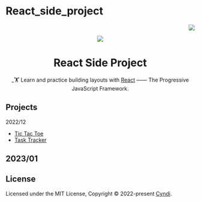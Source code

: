 # React_side_project
<!-- badges -->
<div align="right">

[![](https://img.shields.io/github/license/chenxuanzzy/tailwindcss-project.svg?style=flat-square)](./LICENSE)

</div>

<!-- title, description and logo -->
<div align="center">

  ![](https://i.imgur.com/37mIwvN.jpg)

# React Side Project

_🏋️ Learn and practice building layouts with [React](https://reactjs.org/) —— The Progressive JavaScript Framework.

</div>

## Projects

2022/12
- [Tic Tac Toe](https://github.com/chenxuanzzy/React_project/tree/main/tic_tac_toe)
- [Task Tracker](https://github.com/chenxuanzzy/React_project/tree/main/task_tracker)

2023/01
-

## License

Licensed under the MIT License, Copyright © 2022-present [Cyndi](https://github.com/chenxuanzzy).
